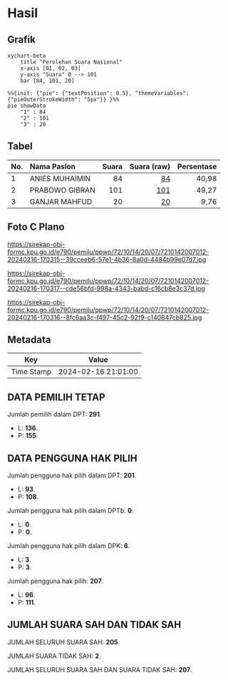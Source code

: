 # Hasil

## Grafik

```mermaid
xychart-beta
    title "Perolehan Suara Nasional"
    x-axis [01, 02, 03]
    y-axis "Suara" 0 --> 101
    bar [84, 101, 20]
```

```mermaid
%%{init: {"pie": {"textPosition": 0.5}, "themeVariables": {"pieOuterStrokeWidth": "5px"}} }%%
pie showData
    "1" : 84
    "2" : 101
    "3" : 20
```

## Tabel

| No. | Nama Paslon    | Suara | Suara (raw) | Persentase |
|:--- |:-------------- | -----:| -----------:| ----------:|
| 1   | ANIES MUHAIMIN | 84    | [84][p-1]   | 40,98      |
| 2   | PRABOWO GIBRAN | 101   | [101][p-2]  | 49,27      |
| 3   | GANJAR MAHFUD  | 20    | [20][p-3]   | 9,76       |


[p-1]: https://github.com/gigit-pemilu/pemilu-2024/blob/main/pilpres/hitung-suara/sub/72-sulawesi-tengah/sub/10-sigi/sub/14-marawola/sub/2007-tinggede/sub/012-tps/sub/paslon-1.txt
[p-2]: https://github.com/gigit-pemilu/pemilu-2024/blob/main/pilpres/hitung-suara/sub/72-sulawesi-tengah/sub/10-sigi/sub/14-marawola/sub/2007-tinggede/sub/012-tps/sub/paslon-2.txt
[p-3]: https://github.com/gigit-pemilu/pemilu-2024/blob/main/pilpres/hitung-suara/sub/72-sulawesi-tengah/sub/10-sigi/sub/14-marawola/sub/2007-tinggede/sub/012-tps/sub/paslon-3.txt

## Foto C Plano

https://sirekap-obj-formc.kpu.go.id/e790/pemilu/ppwp/72/10/14/20/07/7210142007012-20240216-170315--39cceeb6-57e1-4b36-8a0d-4484b99e07d7.jpg

https://sirekap-obj-formc.kpu.go.id/e790/pemilu/ppwp/72/10/14/20/07/7210142007012-20240216-170317--cde56bfd-998a-4343-babd-c16cb8e3c37d.jpg

https://sirekap-obj-formc.kpu.go.id/e790/pemilu/ppwp/72/10/14/20/07/7210142007012-20240216-170316--8fc6aa3c-f497-45c2-92f9-c140847cb825.jpg


## Metadata

| Key        | Value               |
| ---------- | ------------------- |
| Time Stamp | 2024-02-16 21:01:00 |


## DATA PEMILIH TETAP

Jumlah pemilih dalam DPT: **291**.
 * L: **136**.
 * P: **155**.

## DATA PENGGUNA HAK PILIH

Jumlah pengguna hak pilih dalam DPT: **201**.
 * L: **93**.
 * P: **108**.

Jumlah pengguna hak pilih dalam DPTb: **0**.
 * L: **0**.
 * P: **0**.

Jumlah pengguna hak pilih dalam DPK: **6**.
 * L: **3**.
 * P: **3**.

Jumlah pengguna hak pilih: **207**.
 * L: **96**.
 * P: **111**.

## JUMLAH SUARA SAH DAN TIDAK SAH

JUMLAH SELURUH SUARA SAH: **205**.

JUMLAH SUARA TIDAK SAH: **2**.

JUMLAH SELURUH SUARA SAH DAN SUARA TIDAK SAH: **207**.


